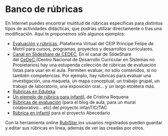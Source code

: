 
# Banco de rúbricas

En Internet puedes encontrar multitud de rúbricas específicas para distintos tipos de actividades didácticas, que podrías utilizar directamente o tras una modificación. Aquí te proponemos sólo algunos ejemplos:

- [Evaluación y rúbricas](http://ceipprincipefelipe.net/aulavirtual/course/view.php?id=11), Plataforma Virtual del CEIP Príncipe Felipe de Motril para cursos, programas, proyectos y desarrollos curriculares.
- [Canal en Slideshare de CEDEC](http://www.slideshare.net/cedecite/documents), En el canal de SlideShare del [CeDeC ](http://cedec.ite.educacion.es/es/conocenos)(Centro Nacional de Desarrollo Curricular en Sistemas no Propietarios) hay una estupenda colección de rúbricas de evaluación listas para usar en el aula. Permiten evaluar, no sólo contenidos, si no también competencias. Por ejemplo, hay rúbricas para evaluar una investigación, una maqueta, un mapa conceptual, un trabajo grupal, un trabajo de laboratorio, una exposición oral... y un largo etcétera más.
- [Rúbricas en Eduteka](http://www.eduteka.org/tag/inicio/rubricas/1)
- [Un ejemplo de rúbrica para infantil](http://es.slideshare.net/Crisreque/rubrica-31707108), de Cristina Requena
- [Rúbricas de evaluación](http://olmedarein7.wix.com/proyectotic#!get_involved/c8k2) (para el blog de aula, para un mural colaborativo... etc) del proyecto infanTIC/TAC
- [Rúbrica en infantil](http://cfpfp.blogspot.com.es/2014/02/rubrica-en-infantil.html) para el proyecto Abecedario

Con la herramienta online [RubiStar ](http://rubistar.4teachers.org/)los usuarios registrados pueden guardar y editar sus rúbricas en línea, además de ver las creadas por otros.
